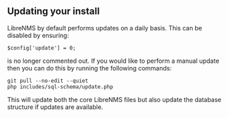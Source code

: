 ## Updating your install ##

LibreNMS by default performs updates on a daily basis. This can be disabled
by ensuring:

	$config['update'] = 0;

is no longer commented out. If you would like to perform a manual update
then you can do this by running the following commands:

	git pull --no-edit --quiet
	php includes/sql-schema/update.php

This will update both the core LibreNMS files but also update the database
structure if updates are available.
